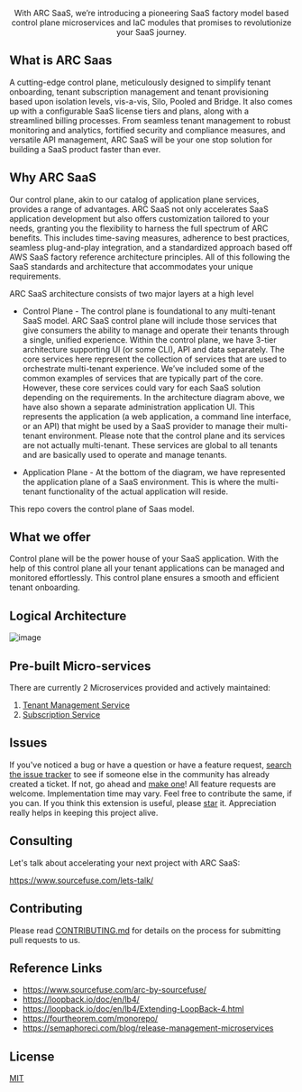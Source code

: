 <p align="center">
  With ARC SaaS, we’re introducing a pioneering SaaS factory model based control plane microservices and IaC modules that promises to revolutionize your SaaS journey.
</p>

## What is ARC Saas

A cutting-edge control plane, meticulously designed to simplify tenant onboarding, tenant subscription management and tenant provisioning based upon isolation levels, vis-a-vis, Silo, Pooled and Bridge. It also comes up with a configurable SaaS license tiers and plans, along with a streamlined billing processes. From seamless tenant management to robust monitoring and analytics, fortified security and compliance measures, and versatile API management, ARC SaaS will be your one stop solution for building a SaaS product faster than ever.

## Why ARC SaaS

Our control plane, akin to our catalog of application plane services, provides a range of advantages. ARC SaaS not only accelerates SaaS application development but also offers customization tailored to your needs, granting you the flexibility to harness the full spectrum of ARC benefits. This includes time-saving measures, adherence to best practices, seamless plug-and-play integration, and a standardized approach based off AWS SaaS factory reference architecture principles. All of this following the SaaS standards and architecture that accommodates your unique requirements.

ARC SaaS architecture consists of two major layers at a high level

- Control Plane - The control plane is foundational to any multi-tenant SaaS model. ARC SaaS control plane will include those services that give consumers the ability to manage and operate their tenants through a single, unified experience. Within the control plane, we have 3-tier architecture supporting UI (or some CLI), API and data separately. The core services here represent the collection of services that are used to orchestrate multi-tenant experience. We’ve included some of the common examples of services that are typically part of the core. However, these core services could vary for each SaaS solution depending on the requirements. In the architecture diagram above, we have also shown a separate administration application UI. This represents the application (a web application, a command line interface, or an API) that might be used by a SaaS provider to manage their multi-tenant environment. Please note that the control plane and its services are not actually multi-tenant. These services are global to all tenants and are basically used to operate and manage tenants.

- Application Plane - At the bottom of the diagram, we have represented the application plane of a SaaS environment. This is where the multi-tenant functionality of the actual application will reside.

This repo covers the control plane of Saas model.

## What we offer

Control plane will be the power house of your SaaS application. With the help of this control plane all your tenant applications can be managed and monitored effortlessly. This control plane ensures a smooth and efficient tenant onboarding.

## Logical Architecture

![image](https://github.com/sourcefuse/arc-saas/assets/107617248/ec3f9e75-6c66-4ee3-87a9-a8b19b636185)

## Pre-built Micro-services

There are currently 2 Microservices provided and actively maintained:

1. [Tenant Management Service](services/tenant-management-service)
2. [Subscription Service](services/subscription-service)

## Issues

If you've noticed a bug or have a question or have a feature request, [search the issue tracker](https://github.com/sourcefuse/arc-saas/issues) to see if someone else in the community has already created a ticket.
If not, go ahead and [make one](https://github.com/sourcefuse/arc-saas/issues/new/choose)!
All feature requests are welcome. Implementation time may vary. Feel free to contribute the same, if you can.
If you think this extension is useful, please [star](https://help.github.com/en/articles/about-stars) it. Appreciation really helps in keeping this project alive.

## Consulting

Let's talk about accelerating your next project with ARC SaaS:

https://www.sourcefuse.com/lets-talk/

## Contributing

Please read [CONTRIBUTING.md](https://github.com/sourcefuse/arc-saas/blob/master/.github/CONTRIBUTING.md) for details on the process for submitting pull requests to us.

## Reference Links

- https://www.sourcefuse.com/arc-by-sourcefuse/
- https://loopback.io/doc/en/lb4/
- https://loopback.io/doc/en/lb4/Extending-LoopBack-4.html
- https://fourtheorem.com/monorepo/
- https://semaphoreci.com/blog/release-management-microservices

## License

[MIT](https://github.com/sourcefuse/arc-saas/blob/master/LICENSE)
